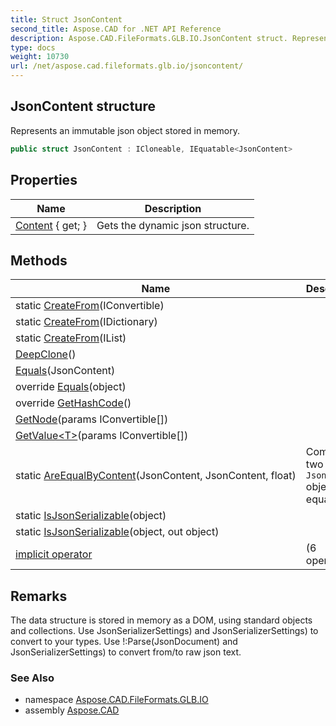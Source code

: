 ```yaml
---
title: Struct JsonContent
second_title: Aspose.CAD for .NET API Reference
description: Aspose.CAD.FileFormats.GLB.IO.JsonContent struct. Represents an immutable json object stored in memory
type: docs
weight: 10730
url: /net/aspose.cad.fileformats.glb.io/jsoncontent/
---
```

## JsonContent structure

Represents an immutable json object stored in memory.

```csharp
public struct JsonContent : ICloneable, IEquatable<JsonContent>
```

## Properties

| Name | Description |
| --- | --- |
| [Content](../../aspose.cad.fileformats.glb.io/jsoncontent/content/) { get; } | Gets the dynamic json structure. |

## Methods

| Name | Description |
| --- | --- |
| static [CreateFrom](../../aspose.cad.fileformats.glb.io/jsoncontent/createfrom/#createfrom_2)(IConvertible) |  |
| static [CreateFrom](../../aspose.cad.fileformats.glb.io/jsoncontent/createfrom/#createfrom)(IDictionary) |  |
| static [CreateFrom](../../aspose.cad.fileformats.glb.io/jsoncontent/createfrom/#createfrom_1)(IList) |  |
| [DeepClone](../../aspose.cad.fileformats.glb.io/jsoncontent/deepclone/)() |  |
| [Equals](../../aspose.cad.fileformats.glb.io/jsoncontent/equals/#equals)(JsonContent) |  |
| override [Equals](../../aspose.cad.fileformats.glb.io/jsoncontent/equals/#equals_1)(object) |  |
| override [GetHashCode](../../aspose.cad.fileformats.glb.io/jsoncontent/gethashcode/)() |  |
| [GetNode](../../aspose.cad.fileformats.glb.io/jsoncontent/getnode/)(params IConvertible[]) |  |
| [GetValue&lt;T&gt;](../../aspose.cad.fileformats.glb.io/jsoncontent/getvalue/)(params IConvertible[]) |  |
| static [AreEqualByContent](../../aspose.cad.fileformats.glb.io/jsoncontent/areequalbycontent/)(JsonContent, JsonContent, float) | Compares two `JsonContent` objects for equality. |
| static [IsJsonSerializable](../../aspose.cad.fileformats.glb.io/jsoncontent/isjsonserializable/#isjsonserializable)(object) |  |
| static [IsJsonSerializable](../../aspose.cad.fileformats.glb.io/jsoncontent/isjsonserializable/#isjsonserializable_1)(object, out object) |  |
| [implicit operator](../../aspose.cad.fileformats.glb.io/jsoncontent/op_implicit/#op_implicit) |  (6 operators) |

## Remarks

The data structure is stored in memory as a DOM, using standard objects and collections. Use JsonSerializerSettings) and JsonSerializerSettings) to convert to your types. Use !:Parse(JsonDocument) and JsonSerializerSettings) to convert from/to raw json text.

### See Also

* namespace [Aspose.CAD.FileFormats.GLB.IO](../../aspose.cad.fileformats.glb.io/)
* assembly [Aspose.CAD](../../)


